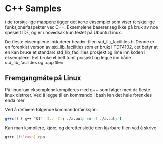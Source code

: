 # C++ Samples

I de forskjellige mappene ligger det korte eksempler som viser forskjellige funksjoner/aspekter ved C++. Eksemplene baserer seg ikke på bruk av noe spesielt IDE, og er i hovedsak kun testet på Ubuntu/Linux. 

De fleste eksemplene inkluderer header-filen std_lib_facilities.h. Denne er en forenklet verson av std_lib_facilities som er brukt i TDT4102, det betyr at en kan bruke et standard std_lib_facilities prosjekt og lime inn koden i eksemplene. Evt bruke et helt tomt prosjekt og legge inn både std_lib_facilities og .cpp filen



## Fremgangmåte på Linux
På linux kan eksemplene kompileres med g++ som følger med de fleste linux distroer. Ved å legge til en kommando i bash kan det hele forenkles enda mer 

Ved å definere følgende kommando/funksjon:

```bash
g++c() { g++ "$1" -I.. -I.; ./a.out; rm -f ./a.out; }
```

Kan man kompilere, kjøre, og deretter slette den kjørbare filen ved å skrive 
```bash
g++c [filnavn].cpp
```

